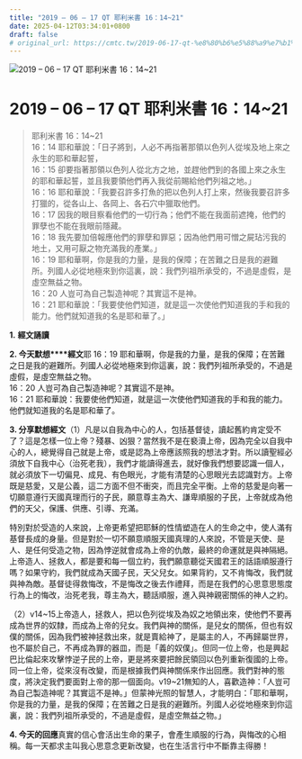 ```yaml
---
title: "2019 – 06 – 17 QT 耶利米書 16：14~21"
date: 2025-04-12T03:34:01+0800
draft: false
# original_url: https://cmtc.tw/2019-06-17-qt-%e8%80%b6%e5%88%a9%e7%b1%b3%e6%9b%b8-16%ef%bc%9a1421
---
```


![2019 – 06 – 17 QT 耶利米書 16：14\~21](/images/qt.jpg   "2019 – 06 – 17 QT 耶利米書 16：14\~21")

# 2019 – 06 – 17 QT 耶利米書 16：14\~21

> 耶利米書 16：14\~21  
> 16：14 耶和華說：「日子將到，人必不再指著那領以色列人從埃及地上來之永生的耶和華起誓，  
> 16：15 卻要指著那領以色列人從北方之地，並趕他們到的各國上來之永生的耶和華起誓，並且我要領他們再入我從前賜給他們列祖之地。」  
> 16：16 耶和華說：「我要召許多打魚的把以色列人打上來，然後我要召許多打獵的，從各山上、各岡上、各石穴中獵取他們。  
> 16：17 因我的眼目察看他們的一切行為；他們不能在我面前遮掩，他們的罪孽也不能在我眼前隱藏。  
> 16：18 我先要加倍報應他們的罪孽和罪惡；因為他們用可憎之屍玷污我的地土，又用可厭之物充滿我的產業。」  
> 16：19 耶和華啊，你是我的力量，是我的保障；在苦難之日是我的避難所。列國人必從地極來到你這裏，說：我們列祖所承受的，不過是虛假，是虛空無益之物。  
> 16：20 人豈可為自己製造神呢？其實這不是神。  
> 16：21 耶和華說：「我要使他們知道，就是這一次使他們知道我的手和我的能力。他們就知道我的名是耶和華了。」

**1.** **經文誦讀**

**2. 今天默想****經文**耶 16：19 耶和華啊，你是我的力量，是我的保障；在苦難之日是我的避難所。列國人必從地極來到你這裏，說：我們列祖所承受的，不過是虛假，是虛空無益之物。  
16：20 人豈可為自己製造神呢？其實這不是神。  
16：21 耶和華說：我要使他們知道，就是這一次使他們知道我的手和我的能力。他們就知道我的名是耶和華了。

**3. 分享默想經文**（1）凡是以自我為中心的人，包括基督徒，讀起舊約肯定受不了？這是怎樣一位上帝？殘暴、凶狠？當然我不是在褻瀆上帝，因為完全以自我中心的人，總覺得自己就是上帝，或是認為上帝應該照我的想法才對。所以讀聖經必須放下自我中心（治死老我），我們才能讀得進去，就好像我們想要認識一個人，就必須放下一切偏見、成見、有色眼光，才能有清楚的心思眼光去認識對方。上帝既是慈愛，又是公義，這二方面不但不衝突，而且完全平衡。上帝的慈愛是向著一切願意遵行天國真理而行的子民，願意尊主為大、謙卑順服的子民，上帝就成為他們的天父，保護、供應、引導、充滿。

特別對於受造的人來說，上帝更希望把耶穌的性情塑造在人的生命之中，使人滿有基督長成的身量。但是對於一切不願意順服天國真理的人來說，不管是天使、是人、是任何受造之物，因為悖逆就會成為上帝的仇敵，最終的命運就是與神隔絕。上帝造人、拯救人，都是要和每一個立約，我們願意聽從天國君王的話語順服遵行嗎？如果守約，我們就成為天國子民，天父兒女。如果背約，又不肯悔改，我們就與神為敵。基督徒得救悔改，不是悔改之後去作禮拜，而是在我們的心思意思態度行為上的悔改，治死老我，尊主為大，聽話順服，進入與神親密關係的神人之約。

（2）v14\~15上帝造人，拯救人，把以色列從埃及為奴之地領出來，使他們不要再成為世界的奴隸，而成為上帝的兒女。我們與神的關係，是兒女的關係，但也有奴僕的關係，因為我們被神拯救出來，就是賣給神了，是屬主的人，不再歸屬世界，也不屬於自己，不再成為罪的器皿，而是「義的奴僕」。但同一位上帝，也是興起巴比倫起來攻擊悖逆子民的上帝，更是將來要把餘民領回以色列重新復國的上帝。同一位上帝，從來沒有改變，而是根據我們與神關係來作出回應。我們對神的態度，將決定我們要面對上帝的那一個面向。v19\~21無知的人，喜歡造神：「人豈可為自己製造神呢？其實這不是神。」但蒙神光照的智慧人，才能明白：「耶和華啊，你是我的力量，是我的保障；在苦難之日是我的避難所。列國人必從地極來到你這裏，說：我們列祖所承受的，不過是虛假，是虛空無益之物。」

**4. 今天的回應**真實的信心會活出生命的果子，會產生順服的行為，與悔改的心相稱。每一天都求主叫我心思意念更新改變，也在生活言行中不斷靠主得勝！